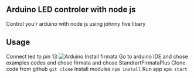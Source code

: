 ## Arduino LED controler with node js 
Control you'r arduino with node js using johnny five libary
## Usage
Connect led to pin 13
![Arduino](http://johnny-five.io/img/breadboard/led-13.png)
Install firmata
Go to arduino IDE and chose examples codes and chose firmata and chose StandrartFirmataPlus
Clone code from github
`git clone`
Install modules
`npm install`
Run app
`npm start`

